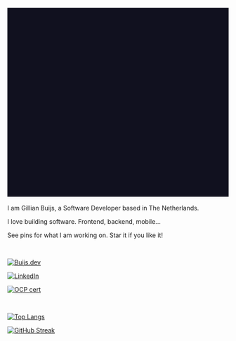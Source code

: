 [![Braydon's GitHub Banner](./logo_animated.gif)](https://buijs.dev)

[//]: # (<div>)

[//]: # (<img src="./logo_animated.gif" width="200" border="5" alt="buijs software logo"/>)

[//]: # (</div>)

[//]: # (<br />)

I am Gillian Buijs, a Software Developer based in The Netherlands. 

I love building software. Frontend, backend, mobile...

See pins for what I am working on. Star it if you like it!

<br />

[![Buijs.dev](https://img.shields.io/badge/buijs.dev-0A0A0A?style=for-the-badge&logo=dev.to&logoColor=white)](https://www.buijs.dev)

[![LinkedIn](https://img.shields.io/badge/LinkedIn-0077B5?style=for-the-badge&logo=linkedin&logoColor=white)](https://www.linkedin.com/in/gillian-buijs-dev)

[![OCP cert](https://img.shields.io/badge/Oracle%20Certified%20Professional-Java%208-red?style=for-the-badge&logo=oracle)](https://www.credly.com/badges/81545902-59c4-4b31-9743-03bbcb28f0aa)

<br />


[![Top Langs](https://github-readme-stats.vercel.app/api/top-langs/?username=buijs-dev&hide=Ruby,Shell&layout=compact&theme=tokyonight)](https://github.com/buijs-dev/github-readme-stats)

[![GitHub Streak](http://github-readme-streak-stats.herokuapp.com?user=buijs-dev&theme=tokyonight)](https://git.io/streak-stats)
